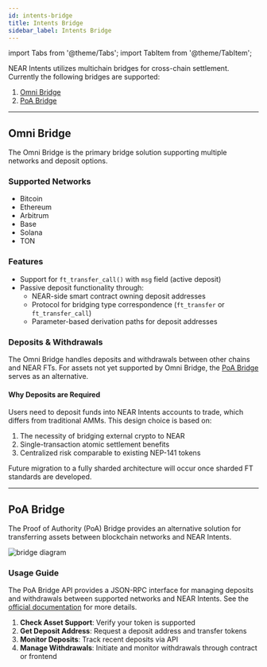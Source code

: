 ```yaml
---
id: intents-bridge
title: Intents Bridge
sidebar_label: Intents Bridge
---
```


import Tabs from '@theme/Tabs';
import TabItem from '@theme/TabItem';

NEAR Intents utilizes multichain bridges for cross-chain settlement. Currently the following bridges are supported:

1. [Omni Bridge](#omni-bridge)
2. [PoA Bridge](#poa-bridge)

---

## Omni Bridge

The Omni Bridge is the primary bridge solution supporting multiple networks and deposit options. 

### Supported Networks

- Bitcoin
- Ethereum
- Arbitrum
- Base
- Solana
- TON

### Features
- Support for `ft_transfer_call()` with `msg` field (active deposit)
- Passive deposit functionality through:
  - NEAR-side smart contract owning deposit addresses
  - Protocol for bridging type correspondence (`ft_transfer` or `ft_transfer_call`)
  - Parameter-based derivation paths for deposit addresses

### Deposits & Withdrawals

The Omni Bridge handles deposits and withdrawals between other chains and NEAR FTs. For assets not yet supported by Omni Bridge, the [PoA Bridge](#poa-bridge) serves as an alternative.

#### Why Deposits are Required
Users need to deposit funds into NEAR Intents accounts to trade, which differs from traditional AMMs. This design choice is based on:

1. The necessity of bridging external crypto to NEAR
2. Single-transaction atomic settlement benefits
3. Centralized risk comparable to existing NEP-141 tokens

Future migration to a fully sharded architecture will occur once sharded FT standards are developed.

---

## PoA Bridge

The Proof of Authority (PoA) Bridge provides an alternative solution for transferring assets between blockchain networks and NEAR Intents.

![bridge diagram](/docs/assets/intents/poa-bridge-user-docs.jpg)

### Usage Guide

The PoA Bridge API provides a JSON-RPC interface for managing deposits and withdrawals between supported networks and NEAR Intents. See the [official documentation](https://docs.near-intents.org/near-intents/poa-bridge) for more details.

1. **Check Asset Support**: Verify your token is supported
2. **Get Deposit Address**: Request a deposit address and transfer tokens
3. **Monitor Deposits**: Track recent deposits via API
4. **Manage Withdrawals**: Initiate and monitor withdrawals through contract or frontend

